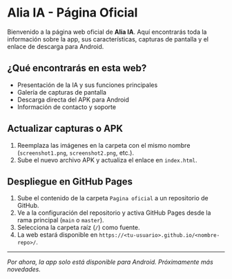 # Alia IA - Página Oficial

Bienvenido a la página web oficial de **Alia IA**. Aquí encontrarás toda la información sobre la app, sus características, capturas de pantalla y el enlace de descarga para Android.

## ¿Qué encontrarás en esta web?
- Presentación de la IA y sus funciones principales
- Galería de capturas de pantalla
- Descarga directa del APK para Android
- Información de contacto y soporte

## Actualizar capturas o APK
1. Reemplaza las imágenes en la carpeta con el mismo nombre (`screenshot1.png`, `screenshot2.png`, etc.).
2. Sube el nuevo archivo APK y actualiza el enlace en `index.html`.

## Despliegue en GitHub Pages
1. Sube el contenido de la carpeta `Pagina oficial` a un repositorio de GitHub.
2. Ve a la configuración del repositorio y activa GitHub Pages desde la rama principal (`main` o `master`).
3. Selecciona la carpeta raíz (`/`) como fuente.
4. La web estará disponible en `https://<tu-usuario>.github.io/<nombre-repo>/`.

---

*Por ahora, la app solo está disponible para Android. Próximamente más novedades.* 